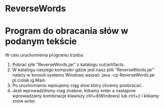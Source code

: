 # ReverseWords
Program do obracania słów w podanym tekście
===============================================


W celu uruchomienia programu trzeba: 
1. Pobrać plik "ReverseWords.jar" z katalogu out/artifacts.
2. W katalogu naszego komputer gdzie jest nasz plik "ReverseWords.jar" należy w konsoli systemu Windows wpisać:
java -cp ReverseWords.jar pl.ciolak.ig.Main
3. Po uruchomieniu wpisujemy ciąg slow który chcemy poobracać.
4. Jesli wprowadzilismy ciag znakow, klikamy enter a następnie wprowadzamy kombinacje klawiszy ctrl+d(Windows) lub ctrl+z i klikamy znów enter.
